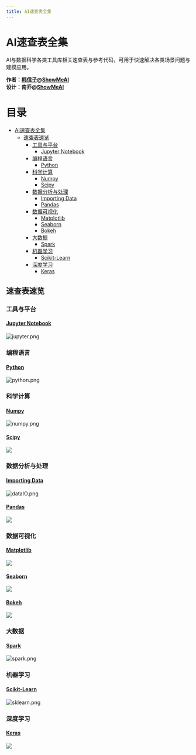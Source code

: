 ```yaml
---
title: AI速查表全集
---
```


# AI速查表全集
AI与数据科学各类工具库相关速查表与参考代码，可用于快速解决各类场景问题与建模应用。

**作者：[韩信子](https://github.com/HanXinzi-AI)@[ShowMeAI](https://github.com/ShowMeAI-Hub)**</br>
**设计：南乔@[ShowMeAI](https://github.com/ShowMeAI-Hub)**

目录
=================

* [AI速查表全集](#ai速查表全集)
   * [速查表速览](#速查表速览)
      * [工具与平台](#工具与平台)
         * [<a href="https://github.com/ShowMeAI-Hub/awesome-AI-cheatsheets/tree/main/JupyterNotebook">Jupyter Notebook</a>](#jupyter-notebook)
      * [编程语言](#编程语言)
         * [<a href="https://github.com/ShowMeAI-Hub/awesome-AI-cheatsheets/tree/main/Python">Python</a>](#python)
      * [科学计算](#科学计算)
         * [<a href="https://github.com/ShowMeAI-Hub/awesome-AI-cheatsheets/tree/main/Numpy">Numpy</a>](#numpy)
         * [<a href="https://github.com/ShowMeAI-Hub/awesome-AI-cheatsheets/tree/main/Scipy">Scipy</a>](#scipy)
      * [数据分析与处理](#数据分析与处理)
         * [<a href="https://github.com/ShowMeAI-Hub/awesome-AI-cheatsheets/tree/main/Importing%20Data">Importing Data</a>](#importing-data)
         * [<a href="https://github.com/ShowMeAI-Hub/awesome-AI-cheatsheets/tree/main/Pandas">Pandas</a>](#pandas)
      * [数据可视化](#数据可视化)
         * [<a href="https://github.com/ShowMeAI-Hub/awesome-AI-cheatsheets/tree/main/Matplotlib">Matplotlib</a>](#matplotlib)
         * [<a href="https://github.com/ShowMeAI-Hub/awesome-AI-cheatsheets/tree/main/Seaborn">Seaborn</a>](#seaborn)
         * [<a href="https://github.com/ShowMeAI-Hub/awesome-AI-cheatsheets/tree/main/Bokeh">Bokeh</a>](#bokeh)
      * [大数据](#大数据)
         * [<a href="https://github.com/ShowMeAI-Hub/awesome-AI-cheatsheets/tree/main/Spark">Spark</a>](#spark)
      * [机器学习](#机器学习)
         * [<a href="https://github.com/ShowMeAI-Hub/awesome-AI-cheatsheets/tree/main/Scikit-Learn">Scikit-Learn</a>](#scikit-learn)
      * [深度学习](#深度学习)
         * [<a href="https://github.com/ShowMeAI-Hub/awesome-AI-cheatsheets/tree/main/Keras">Keras</a>](#keras)



## 速查表速览

### 工具与平台

#### [Jupyter Notebook](https://github.com/ShowMeAI-Hub/awesome-AI-cheatsheets/tree/main/JupyterNotebook)
![jupyter.png](http://ww1.sinaimg.cn/large/0060yMmAly1grmheh2b5lj31fm10ck71.jpg)

### 编程语言

#### [Python](https://github.com/ShowMeAI-Hub/awesome-AI-cheatsheets/tree/main/Python)
![python.png](http://ww1.sinaimg.cn/large/0060yMmAly1grmhgnvlo8j31fi10stw2.jpg)

### 科学计算

#### [Numpy](https://github.com/ShowMeAI-Hub/awesome-AI-cheatsheets/tree/main/Numpy)
![numpy.png](http://ww1.sinaimg.cn/large/0060yMmAly1grmhh8jzscj31fg1021a4.jpg)

#### [Scipy](https://github.com/ShowMeAI-Hub/awesome-AI-cheatsheets/tree/main/Scipy)
![](http://ww1.sinaimg.cn/large/0060yMmAly1grmhi800noj31fe100h14.jpg)

### 数据分析与处理

#### [Importing Data](https://github.com/ShowMeAI-Hub/awesome-AI-cheatsheets/tree/main/Importing%20Data)
![dataIO.png](http://ww1.sinaimg.cn/large/0060yMmAly1grmhjptab5j31fg0zy7gu.jpg)

#### [Pandas](https://github.com/ShowMeAI-Hub/awesome-AI-cheatsheets/tree/main/Pandas)
![](http://ww1.sinaimg.cn/large/0060yMmAly1grmhi3v8cvj31fg0zw4ck.jpg)

### 数据可视化

#### [Matplotlib](https://github.com/ShowMeAI-Hub/awesome-AI-cheatsheets/tree/main/Matplotlib)
![](http://ww1.sinaimg.cn/large/0060yMmAly1grmhi3mnhjj31fe0zydwh.jpg)

#### [Seaborn](https://github.com/ShowMeAI-Hub/awesome-AI-cheatsheets/tree/main/Seaborn)
![](http://ww1.sinaimg.cn/large/0060yMmAly1grmhi6s7adj31fi0zy4gd.jpg)

#### [Bokeh](https://github.com/ShowMeAI-Hub/awesome-AI-cheatsheets/tree/main/Bokeh)
![](http://ww1.sinaimg.cn/large/0060yMmAly1grmhi66xv4j31fi0zugyc.jpg)


### 大数据
#### [Spark](https://github.com/ShowMeAI-Hub/awesome-AI-cheatsheets/tree/main/Spark)
![spark.png](http://ww1.sinaimg.cn/large/0060yMmAly1grmhlj26yoj31fe0t8gwr.jpg)

### 机器学习
#### [Scikit-Learn](https://github.com/ShowMeAI-Hub/awesome-AI-cheatsheets/tree/main/Scikit-Learn)
![sklearn.png](http://ww1.sinaimg.cn/large/0060yMmAly1grmhl9crtuj31fi0zqtjk.jpg)

### 深度学习
#### [Keras](https://github.com/ShowMeAI-Hub/awesome-AI-cheatsheets/tree/main/Keras)
![](http://ww1.sinaimg.cn/large/0060yMmAly1grmhi6fd9nj31fe0zy175.jpg)